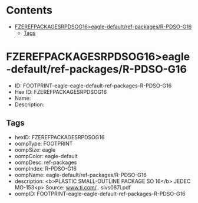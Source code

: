 



Contents
========

* [FZEREFPACKAGESRPDSOG16>eagle-default/ref-packages/R-PDSO-G16](#fzerefpackagesrpdsog16eagle-defaultref-packagesr-pdso-g16)
	* [Tags](#tags)

# FZEREFPACKAGESRPDSOG16>eagle-default/ref-packages/R-PDSO-G16

- ID: FOOTPRINT-eagle-eagle-default-ref-packages-R-PDSO-G16
- Hex ID: FZEREFPACKAGESRPDSOG16
- Name: 
- Description: 

## Tags

- hexID: FZEREFPACKAGESRPDSOG16
- oompType: FOOTPRINT
- oompSize: eagle
- oompColor: eagle-default
- oompDesc: ref-packages
- oompIndex: R-PDSO-G16
- oompName: eagle-default/ref-packages/R-PDSO-G16
- description: &lt;b&gt;PLASTIC SMALL-OUTLINE PACKAGE SO 16&lt;/b&gt; JEDEC MO-153&lt;p&gt;&#xD;
Source: www.ti.com/.. slvs087l.pdf
- oompID: FOOTPRINT-eagle-eagle-default-ref-packages-R-PDSO-G16
